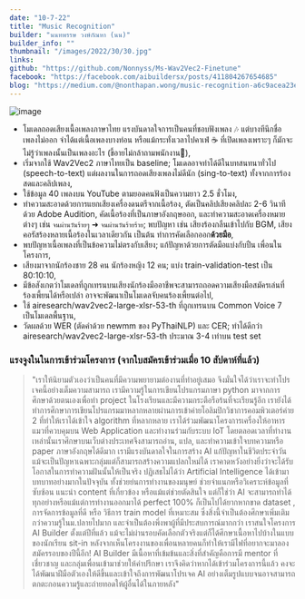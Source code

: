```yaml
---
date: "10-7-22"
title: "Music Recognition"
builder: "นนทพรรษ วงษ์กัณหา (นน)"
builder_info: ""
thumbnail: "/images/2022/30/30.jpg"
links:
github: "https://github.com/Nonnyss/Ms-Wav2Vec2-Finetune"
facebook: "https://facebook.com/aibuildersx/posts/411804267654685"
blog: "https://medium.com/@nonthapan.wong/music-recognition-a6c9acea23e1"
---
```


![image](/images/2022/30/30.jpg)

- โมเดลถอดเสียงเนื้อเพลงภาษาไทย แรงบันดาลใจการเป็นคนที่ชอบฟังเพลง 🎶 แต่บางทีนึกชื่อเพลงไม่ออก จำได้แต่เนื้อเพลงบางท่อน หรือแม้กระทั่งเวลาไปคาเฟ่ ☕ ที่เปิดเพลงเพราะๆ ก็มักจะไม่รู้ว่าเพลงนั้นเป็นเพลงอะไร (ขี้อายไม่กล้าถามพนักงาน🥲),
- เริ่มจากใช้ Wav2Vec2 ภาษาไทยเป็น baseline; โมเดลอาจทำได้ดีในบทสนทนาทั่วไป (speech-to-text) แต่ผลงานในการถอดเสียงเพลงไม่ดีนัก (sing-to-text) ทั้งจากการร้องสดและคลิปเพลง,
- ใช้ข้อมูล 40 เพลงบน YouTube ตามยอดคนฟังเป็นความยาว 2.5 ชั่วโมง,
- ทำความสะอาดด้วยการแยกเสียงเครื่องดนตรีจากเนื้อร้อง, ตัดเป็นคลิปเสียงคลิปละ 2-6 วินาทีด้วย Adobe Audition, คัดเนื้อร้องที่เป็นภาษาอังกฤษออก, และทำความสะอาดเครื่องหมายต่างๆ เช่น `จนผ่านวันร้ายๆ` ➜ `จนผ่านวันร้ายร้าย`; พบปัญหา เช่น เสียงร้องกลืนเข้าไปกับ BGM, เสียงคอรัสร้องหลายเนื้อร้องในเวลาเดียวกัน เป็นต้น ทำการคัดเลือกออก**ด้วยมือ**,
- พบปัญหาเนื้อเพลงที่เป็นข้อความไม่ตรงกับเสียง; แก้ปัญหาด้วยการตัดมือแบ่งกับปืน เพื่อนในโครงการ,
- เสียงมาจากนักร้องชาย 28 คน นักร้องหญิง 12 คน; แบ่ง train-validation-test เป็น 80:10:10,
- มีข้อสังเกตว่าโมเดลที่ถูกเทรนบนเสียงนักร้องมืออาชีพจะสามารถถอดความเสียงมือสมัครเล่นที่ร้องเพี้ยนได้หรือเปล่า อาจจะพัฒนาเป็นโมเดลจับคนร้องเพี้ยนต่อไป,
- ใช้ airesearch/wav2vec2-large-xlsr-53-th ที่ถูกเทรนบน Common Voice 7 เป็นโมเดลพื้นฐาน,
- วัดผลด้วย WER (ตัดคำด้วย newmm ของ PyThaiNLP) และ CER; ทำได้ดีกว่า airesearch/wav2vec2-large-xlsr-53-th ประมาณ 3-4 เท่าบน test set

### แรงจูงในในการเข้าร่วมโครงการ (จากใบสมัครเข้าร่วมเมื่อ 10 สัปดาห์ที่แล้ว)

> "เราให้นิยามตัวเองว่าเป็นคนที่มีความพยายามต่องานที่ทำอยู่เสมอ จึงมั่นใจได้ว่าเราจะทำโปรเจคนี้อย่างเต็มความสามารถ เรามีความรู้ในการเขียนโปรแกรมภาษา python มาจากการศึกษาด้วยตนเองเพื่อทำ project ในโรงเรียนและมีความกระตือรือร้นที่จะเรียนรู้อีก เรายังได้ทำการศึกษาการเขียนโปรแกรมมาหลากหลายผ่านการเข้าค่ายโอลิมปิกวิชาการคอมพิวเตอร์ค่าย 2 ที่ทำให้เราได้เข้าใจ algorithm ที่หลากหลาย เราได้ร่วมพัฒนาโครงการเครื่องให้อาหารแมวที่ควบคุมบน Web Application และทำงานร่วมกับระบบ IoT โดยตลอดเวลาที่ทำงานเหล่านั้นเราศึกษาบนเว็บต่างประเทศจึงสามารถอ่าน, แปล, และทำความเข้าใจบทความหรือ paper ภาษาอังกฤษได้ดีมาก เรามีแรงบันดาลใจในการสร้าง AI แก้ปัญหาในชีวิตประจำวัน แม้จะเป็นปัญหาเฉพาะกลุ่มแต่ก็สามารถสร้างความแปลกใหม่ได้ เราคาดหวังอย่างยิ่งว่าจะได้รับโอกาสในการทำความฝันนั้นให้เป็นจริง  ปฏิเสธไม่ได้ว่า Artificial Intelligence ได้เข้ามาบทบาทอย่างมากในปัจจุบัน ทั้งช่วยย่นการทำงานของมนุษย์ ช่วยจำแนกหรือวิเคราะห์ข้อมูลที่ซับซ้อน แนะนำ content ที่เกี่ยวข้อง หรือแม้แต่ช่วยตัดสินใจ แต่ก็ใช่ว่า AI จะสามารถทำได้ทุกอย่างหรือแม้แต่การทำงานออกมาได้ perfect 100% ก็เป็นไปได้ยากหากขาด dataset , การจัดการข้อมูลที่ดี หรือ วิธีการ train model ที่เหมาะสม ซึ่งสิ่งนี้จำเป็นต้องศึกษาเพิ่มเติมกว่าความรู้ในม.ปลายไปมาก และจำเป็นต้องพึ่งพาผู้ที่มีประสบการณ์มากกว่า  เราสนใจโครงการ AI Builder ตั้งแต่ปีที่แล้ว แม้จะไม่ผ่านรอบคัดเลือกตัวจริงแต่ก็ได้ศึกษาเนื้อหาไปบ้างในแบบของนักเรียน sit-in หลังจากเห็นโครงงานของเพื่อนหลายคนก็ทำให้เรามีไฟที่อยากจะมาลองสมัครรอบของปีนี้อีก! AI Builder มีเนื้อหาที่เข้มข้นและสิ่งที่สำคัญคือการมี mentor ที่เชี่ยวชาญ และกลุ่มเพื่อนเข้ามาช่วยให้คำปรึกษา เราจึงคิดว่าหากได้เข้าร่วมโครงการนี้แล้ว คงจะได้พัฒนาฝีมือตัวเองให้ดีขึ้นและเข้าใจถึงการพัฒนาโปรเจค AI อย่างเต็มรูปแบบจนอาจสามารถตกตะกอนความรู้และถ่ายทอดให้ผู้อื่นได้ในภายหลัง"